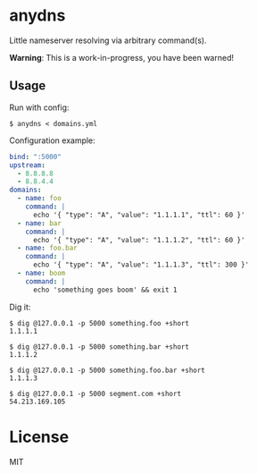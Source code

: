 
# anydns

 Little nameserver resolving via arbitrary command(s).

 __Warning__: This is a work-in-progress, you have been warned!

## Usage

 Run with config:

```
$ anydns < domains.yml
```

 Configuration example:

```yml
bind: ":5000"
upstream:
  - 8.8.8.8
  - 8.8.4.4
domains:
  - name: foo
    command: |
      echo '{ "type": "A", "value": "1.1.1.1", "ttl": 60 }'
  - name: bar
    command: |
      echo '{ "type": "A", "value": "1.1.1.2", "ttl": 60 }'
  - name: foo.bar
    command: |
      echo '{ "type": "A", "value": "1.1.1.3", "ttl": 300 }'
  - name: boom
    command: |
      echo 'something goes boom' && exit 1
```

 Dig it:

```
$ dig @127.0.0.1 -p 5000 something.foo +short
1.1.1.1

$ dig @127.0.0.1 -p 5000 something.bar +short
1.1.1.2

$ dig @127.0.0.1 -p 5000 something.foo.bar +short
1.1.1.3

$ dig @127.0.0.1 -p 5000 segment.com +short
54.213.169.105
```

# License

 MIT